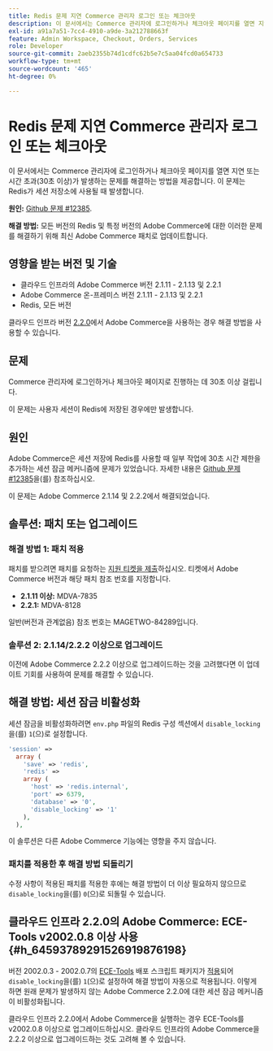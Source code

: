 ```yaml
---
title: Redis 문제 지연 Commerce 관리자 로그인 또는 체크아웃
description: 이 문서에서는 Commerce 관리자에 로그인하거나 체크아웃 페이지를 열면 지연 또는 시간 초과(30초 이상)가 발생하는 문제를 해결하는 방법을 제공합니다. 이 문제는 Redis가 세션 저장소에 사용될 때 발생합니다.
exl-id: a91a7a51-7cc4-4910-a9de-3a212788663f
feature: Admin Workspace, Checkout, Orders, Services
role: Developer
source-git-commit: 2aeb2355b74d1cdfc62b5e7c5aa04fcd0a654733
workflow-type: tm+mt
source-wordcount: '465'
ht-degree: 0%

---
```


# Redis 문제 지연 Commerce 관리자 로그인 또는 체크아웃

이 문서에서는 Commerce 관리자에 로그인하거나 체크아웃 페이지를 열면 지연 또는 시간 초과(30초 이상)가 발생하는 문제를 해결하는 방법을 제공합니다. 이 문제는 Redis가 세션 저장소에 사용될 때 발생합니다.

**원인:**   [Github 문제 \#12385](https://github.com/magento/magento2/issues/12385).

**해결 방법:** 모든 버전의 Redis 및 특정 버전의 Adobe Commerce에 대한 이러한 문제를 해결하기 위해 최신 Adobe Commerce 패치로 업데이트합니다.

## 영향을 받는 버전 및 기술

* 클라우드 인프라의 Adobe Commerce 버전 2.1.11 - 2.1.13 및 2.2.1
* Adobe Commerce 온-프레미스 버전 2.1.11 - 2.1.13 및 2.2.1
* Redis, 모든 버전

클라우드 인프라 버전 [2.2.0](#h_64593789291526919876198)에서 Adobe Commerce을 사용하는 경우 해결 방법을 사용할 수 있습니다.

## 문제

Commerce 관리자에 로그인하거나 체크아웃 페이지로 진행하는 데 30초 이상 걸립니다.

이 문제는 사용자 세션이 Redis에 저장된 경우에만 발생합니다.

## 원인

Adobe Commerce은 세션 저장에 Redis를 사용할 때 일부 작업에 30초 시간 제한을 추가하는 세션 잠금 메커니즘에 문제가 있었습니다. 자세한 내용은 [Github 문제 \#12385](https://github.com/magento/magento2/issues/12385)을(를) 참조하십시오.

이 문제는 Adobe Commerce 2.1.14 및 2.2.2에서 해결되었습니다.

## 솔루션: 패치 또는 업그레이드

### 해결 방법 1: 패치 적용

패치를 받으려면 패치를 요청하는 [지원 티켓을 제출](/help/help-center-guide/help-center/magento-help-center-user-guide.md#submit-ticket)하십시오. 티켓에서 Adobe Commerce 버전과 해당 패치 참조 번호를 지정합니다.

* **2.1.11 이상:** MDVA-7835
* **2.2.1:** MDVA-8128

일반(버전과 관계없음) 참조 번호는 MAGETWO-84289입니다.

### 솔루션 2: 2.1.14/2.2.2 이상으로 업그레이드

이전에 Adobe Commerce 2.2.2 이상으로 업그레이드하는 것을 고려했다면 이 업데이트 기회를 사용하여 문제를 해결할 수 있습니다.

## 해결 방법: 세션 잠금 비활성화

세션 잠금을 비활성화하려면 `env.php` 파일의 Redis 구성 섹션에서 `disable_locking`을(를) `1`(으)로 설정합니다.

```php
'session' =>
  array (
    'save' => 'redis',
    'redis' =>
    array (
      'host' => 'redis.internal',
      'port' => 6379,
      'database' => '0',
      'disable_locking' => '1'
    ),
  ),
```

이 솔루션은 다른 Adobe Commerce 기능에는 영향을 주지 않습니다.

### 패치를 적용한 후 해결 방법 되돌리기

수정 사항이 적용된 패치를 적용한 후에는 해결 방법이 더 이상 필요하지 않으므로 `disable_locking`을(를) `0`(으)로 되돌릴 수 있습니다.

## 클라우드 인프라 2.2.0의 Adobe Commerce: ECE-Tools v2002.0.8 이상 사용 {#h_64593789291526919876198}

버전 2002.0.3 - 2002.0.7의 [ECE-Tools](https://experienceleague.adobe.com/ko/docs/commerce-cloud-service/user-guide/dev-tools/ece-tools/update-package) 배포 스크립트 패키지가 [적용](https://experienceleague.adobe.com/docs/commerce-cloud-service/user-guide/dev-tools/ece-tools/update-package.html?lang=ko)되어 `disable_locking`을(를) `1`(으)로 설정하여 해결 방법이 자동으로 적용됩니다. 이렇게 하면 원래 문제가 발생하지 않는 Adobe Commerce 2.2.0에 대한 세션 잠금 메커니즘이 비활성화됩니다.

클라우드 인프라 2.2.0에서 Adobe Commerce을 실행하는 경우 ECE-Tools를 v2002.0.8 이상으로 업그레이드하십시오. 클라우드 인프라의 Adobe Commerce을 2.2.2 이상으로 업그레이드하는 것도 고려해 볼 수 있습니다.
